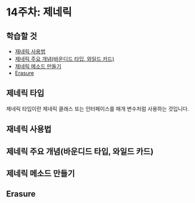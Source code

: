 # 14주차: 제네릭

## 학습할 것

- [재네릭 사용법](#재네릭-사용법)
- [제네릭 주요 개념(바운디드 타입, 와일드 카드)](#제네릭-주요-개념바운디드-타입-와일드-카드)
- [제네릭 메소드 만들기](#제네릭-메소드-만들기)
- [Erasure](#erasure)

## 제네릭 타입

제네릭 타입이란 제네릭 클래스 또는 인터페이스를 매개 변수처럼 사용하는 것입니다.

## 재네릭 사용법

## 제네릭 주요 개념(바운디드 타입, 와일드 카드)

## 제네릭 메소드 만들기

## Erasure
